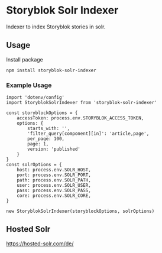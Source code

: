 # Storyblok Solr Indexer

Indexer to index Storyblok stories in solr. 

## Usage

Install package
```
npm install storyblok-solr-indexer
```



### Example Usage

```
import 'dotenv/config'
import StoryblokSolrIndexer from 'storyblok-solr-indexer'

const storyblockOptions = {
	accessToken: process.env.STORYBLOK_ACCESS_TOKEN,
	options: {
		starts_with: '',
		'filter_query[component][in]': 'article,page',
		per_page: 100,
		page: 1,
		version: 'published'
	}
}
const solrOptions = {
	host: process.env.SOLR_HOST,
	port: process.env.SOLR_PORT,
	path: process.env.SOLR_PATH,
	user: process.env.SOLR_USER,
	pass: process.env.SOLR_PASS,
	core: process.env.SOLR_CORE,
}

new StoryblokSolrIndexer(storyblockOptions, solrOptions)
```

## Hosted Solr

https://hosted-solr.com/de/
